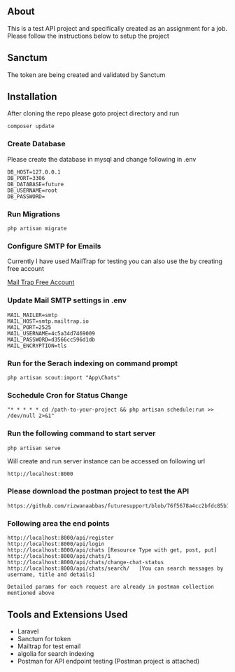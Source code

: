 
## About 

This is a test API project and specifically created as an assignment for a job. Please follow the instructions below to setup the project

## Sanctum 
The token are being created and validated by Sanctum

## Installation  

After cloning the repo please goto project directory and run 
    
    composer update
    
### Create Database

Please create the database in mysql and change following in .env 

    DB_HOST=127.0.0.1
    DB_PORT=3306
    DB_DATABASE=future
    DB_USERNAME=root
    DB_PASSWORD=

### Run Migrations

    php artisan migrate

### Configure SMTP for Emails
Currently I have used MailTrap for testing you can also use the by creating free account 

[Mail Trap Free Account ](https://mailtrap.io/public-api)

### Update Mail SMTP settings in .env
	MAIL_MAILER=smtp
	MAIL_HOST=smtp.mailtrap.io
	MAIL_PORT=2525
	MAIL_USERNAME=4c5a34d7469009
	MAIL_PASSWORD=d3566cc596d1db
	MAIL_ENCRYPTION=tls

### Run for the Serach indexing on command prompt

    php artisan scout:import "App\Chats"

### Scchedule Cron for Status Change
    
    "* * * * * cd /path-to-your-project && php artisan schedule:run >> /dev/null 2>&1"

### Run the following command to start server
    
    php artisan serve
    
   Will create and run server instance can be accessed on following url
    
    http://localhost:8000
    
### Please download the postman project to test the API
    
    https://github.com/rizwanaabbas/futuresupport/blob/76f5678a4cc2bfdc85b14df52a69e0091f7a8c82/Future.postman_collection.json
    
### Following area the end points
    http://localhost:8000/api/register
    http://localhost:8000/api/login
    http://localhost:8000/api/chats [Resource Type with get, post, put]
    http://localhost:8000/api/chats/1
    http://localhost:8000/api/chats/change-chat-status
    http://localhost:8000/api/chats/search/   [You can search messages by username, title and details]
    
    Detailed params for each request are already in postman collection mentioned above
    
## Tools and Extensions Used

* Laravel 
* Sanctum for token
* Mailtrap for test email
* algolia for search indexing
* Postman for API endpoint testing (Postman project is attached)
